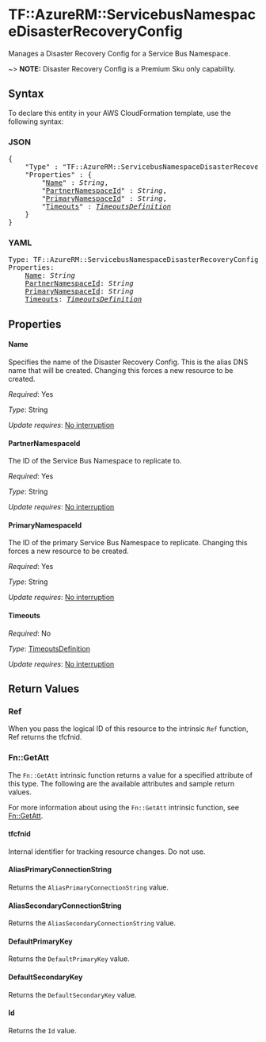 # TF::AzureRM::ServicebusNamespaceDisasterRecoveryConfig

Manages a Disaster Recovery Config for a Service Bus Namespace.

~> **NOTE:** Disaster Recovery Config is a Premium Sku only capability.

## Syntax

To declare this entity in your AWS CloudFormation template, use the following syntax:

### JSON

<pre>
{
    "Type" : "TF::AzureRM::ServicebusNamespaceDisasterRecoveryConfig",
    "Properties" : {
        "<a href="#name" title="Name">Name</a>" : <i>String</i>,
        "<a href="#partnernamespaceid" title="PartnerNamespaceId">PartnerNamespaceId</a>" : <i>String</i>,
        "<a href="#primarynamespaceid" title="PrimaryNamespaceId">PrimaryNamespaceId</a>" : <i>String</i>,
        "<a href="#timeouts" title="Timeouts">Timeouts</a>" : <i><a href="timeoutsdefinition.md">TimeoutsDefinition</a></i>
    }
}
</pre>

### YAML

<pre>
Type: TF::AzureRM::ServicebusNamespaceDisasterRecoveryConfig
Properties:
    <a href="#name" title="Name">Name</a>: <i>String</i>
    <a href="#partnernamespaceid" title="PartnerNamespaceId">PartnerNamespaceId</a>: <i>String</i>
    <a href="#primarynamespaceid" title="PrimaryNamespaceId">PrimaryNamespaceId</a>: <i>String</i>
    <a href="#timeouts" title="Timeouts">Timeouts</a>: <i><a href="timeoutsdefinition.md">TimeoutsDefinition</a></i>
</pre>

## Properties

#### Name

Specifies the name of the Disaster Recovery Config. This is the alias DNS name that will be created. Changing this forces a new resource to be created.

_Required_: Yes

_Type_: String

_Update requires_: [No interruption](https://docs.aws.amazon.com/AWSCloudFormation/latest/UserGuide/using-cfn-updating-stacks-update-behaviors.html#update-no-interrupt)

#### PartnerNamespaceId

The ID of the Service Bus Namespace to replicate to.

_Required_: Yes

_Type_: String

_Update requires_: [No interruption](https://docs.aws.amazon.com/AWSCloudFormation/latest/UserGuide/using-cfn-updating-stacks-update-behaviors.html#update-no-interrupt)

#### PrimaryNamespaceId

The ID of the primary Service Bus Namespace to replicate. Changing this forces a new resource to be created.

_Required_: Yes

_Type_: String

_Update requires_: [No interruption](https://docs.aws.amazon.com/AWSCloudFormation/latest/UserGuide/using-cfn-updating-stacks-update-behaviors.html#update-no-interrupt)

#### Timeouts

_Required_: No

_Type_: <a href="timeoutsdefinition.md">TimeoutsDefinition</a>

_Update requires_: [No interruption](https://docs.aws.amazon.com/AWSCloudFormation/latest/UserGuide/using-cfn-updating-stacks-update-behaviors.html#update-no-interrupt)

## Return Values

### Ref

When you pass the logical ID of this resource to the intrinsic `Ref` function, Ref returns the tfcfnid.

### Fn::GetAtt

The `Fn::GetAtt` intrinsic function returns a value for a specified attribute of this type. The following are the available attributes and sample return values.

For more information about using the `Fn::GetAtt` intrinsic function, see [Fn::GetAtt](https://docs.aws.amazon.com/AWSCloudFormation/latest/UserGuide/intrinsic-function-reference-getatt.html).

#### tfcfnid

Internal identifier for tracking resource changes. Do not use.

#### AliasPrimaryConnectionString

Returns the <code>AliasPrimaryConnectionString</code> value.

#### AliasSecondaryConnectionString

Returns the <code>AliasSecondaryConnectionString</code> value.

#### DefaultPrimaryKey

Returns the <code>DefaultPrimaryKey</code> value.

#### DefaultSecondaryKey

Returns the <code>DefaultSecondaryKey</code> value.

#### Id

Returns the <code>Id</code> value.

